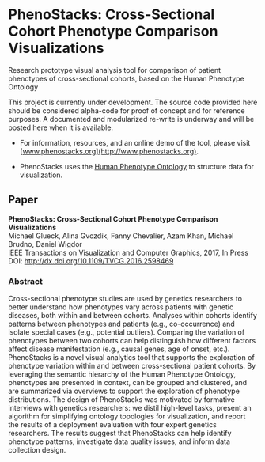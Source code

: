# PhenoStacks: Cross-Sectional Cohort Phenotype Comparison Visualizations
Research prototype visual analysis tool for comparison of patient phenotypes of cross-sectional cohorts, based on the Human Phenotype Ontology

This project is currently under development. The source code provided here should be considered alpha-code for proof of concept and for reference purposes. A documented and modularized re-write is underway and will be posted here when it is available.

* For information, resources, and an online demo of the tool, please visit  [www.phenostacks.org](http://www.phenostacks.org).

* PhenoStacks uses the [Human Phenotype Ontology](www.human-phenotype-ontology.org) to structure data for visualization.


## Paper
**PhenoStacks: Cross-Sectional Cohort Phenotype Comparison Visualizations**\
Michael Glueck, Alina Gvozdik, Fanny Chevalier, Azam Khan, Michael Brudno, Daniel Wigdor\
IEEE Transactions on Visualization and Computer Graphics, 2017, In Press\
DOI: http://dx.doi.org/10.1109/TVCG.2016.2598469

### Abstract
Cross-sectional phenotype studies are used by genetics researchers to better understand how phenotypes vary across patients with genetic diseases, both within and between cohorts. Analyses within cohorts identify patterns between phenotypes and patients (e.g., co-occurrence) and isolate special cases (e.g., potential outliers). Comparing the variation of phenotypes between two cohorts can help distinguish how different factors affect disease manifestation (e.g., causal genes, age of onset, etc.). PhenoStacks is a novel visual analytics tool that supports the exploration of phenotype variation within and between cross-sectional patient cohorts. By leveraging the semantic hierarchy of the Human Phenotype Ontology, phenotypes are presented in context, can be grouped and clustered, and are summarized via overviews to support the exploration of phenotype distributions. The design of PhenoStacks was motivated by formative interviews with genetics researchers: we distil high-level tasks, present an algorithm for simplifying ontology topologies for visualization, and report the results of a deployment evaluation with four expert genetics researchers. The results suggest that PhenoStacks can help identify phenotype patterns, investigate data quality issues, and inform data collection design.
